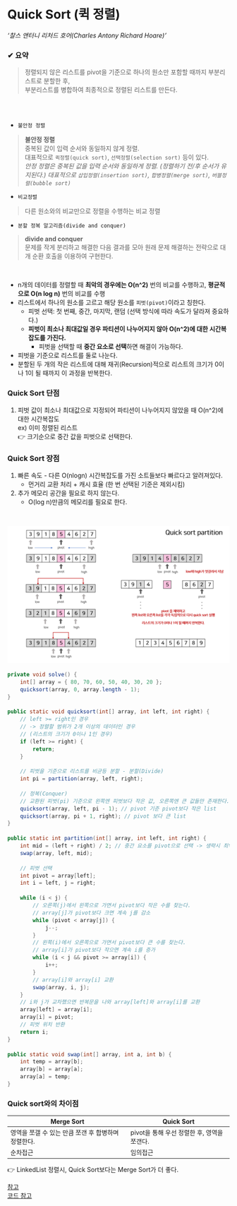 # Quick Sort (퀵 정렬)
_‘찰스 앤터니 리처드 호어(Charles Antony Richard Hoare)’_  

### ✔ 요약
> 정렬되지 않은 리스트를 pivot을 기준으로 하나의 원소만 포함할 때까지 부분리스트로 분할한 후,  
> 부분리스트를 병합하여 최종적으로 정렬된 리스트를 만든다.

<br/>
<br/>

* `불안정 정렬`
> **불안정 정렬**  
> 중복된 값이 입력 순서와 동일하지 않게 정렬.   
> 대표적으로 `퀵정렬(quick sort)`, `선택정렬(selection sort)` 등이 있다.  
> _안정 정렬은 중복된 값을 입력 순서와 동일하게 정렬. (정렬하기 전/후 순서가 유지된다.) 대표적으로 `삽입정렬(insertion sort)`, `합병정렬(merge sort)`, `버블정렬(bubble sort)`_

* `비교정렬`
> 다른 원소와의 비교만으로 정렬을 수행하는 비교 정렬

* `분할 정복 알고리즘(divide and conquer)`
> **divide and conquer**  
> 문제를 작게 분리하고 해결한 다음 결과를 모아 원래 문제 해결하는 전략으로 대개 순환 호출을 이용하여 구현한다.


<br/>


* n개의 데이터를 정렬할 때 __최악의 경우에는 O(n^2)__ 번의 비교를 수행하고, __평균적으로 O(n log n)__ 번의 비교를 수행
* 리스트에서 하나의 원소를 고르고 해당 원소를 `피벗(pivot)`이라고 칭한다.
  * 피벗 선택: 첫 번째, 중간, 마지막, 랜덤 (선택 방식에 따라 속도가 달라져 중요하다.)
  * __피벗이 최소나 최대값일 경우 파티션이 나누어지지 않아 O(n^2)에 대한 시간복잡도를 가진다.__
    * 피벗을 선택할 때 **중간 요소로 선택**하면 해결이 가능하다.
* 피벗을 기준으로 리스트를 둘로 나눈다.  
* 분할된 두 개의 작은 리스트에 대해 재귀(Recursion)적으로 리스트의 크기가 0이나 1이 될 때까지 이 과정을 반복한다.

### Quick Sort 단점
1. 피벗 값이 최소나 최대값으로 지정되어 파티션이 나누어지지 않았을 때 O(n^2)에 대한 시간복잡도  
   ex) 이미 정렬된 리스트  
   👉 크기순으로 중간 값을 피벗으로 선택한다.
### Quick Sort 장점
1. 빠른 속도 - 다른 O(nlogn) 시간복잡도를 가진 소트들보다 빠르다고 알려져있다.
   * 먼거리 교환 처리 + 캐시 효율 (한 번 선택된 기준은 제외시킴)
2. 추가 메모리 공간을 필요로 하지 않는다. 
   * O(log n)만큼의 메모리를 필요로 한다.

<br/>


![Quick Sort](https://github.com/ChaerinYu/Today-I-Learned/blob/main/Algorithm/images/quicksort.png?raw=true)


``` java
private void solve() {
    int[] array = { 80, 70, 60, 50, 40, 30, 20 };
    quicksort(array, 0, array.length - 1);
}

public static void quicksort(int[] array, int left, int right) {
    // left >= right인 경우 
    // -> 정렬할 범위가 2개 이상의 데이터인 경우
    // (리스트의 크기가 0이나 1인 경우)
    if (left >= right) {
        return;
    }
 
    // 피벗을 기준으로 리스트를 비균등 분할 - 분할(Divide)
    int pi = partition(array, left, right);
 
    // 정복(Conquer)
    // 교환된 피벗(pi) 기준으로 왼쪽엔 피벗보다 작은 값, 오른쪽엔 큰 값들만 존재한다.
    quicksort(array, left, pi - 1); // pivot 기준 pivot보다 작은 list
    quicksort(array, pi + 1, right); // pivot 보다 큰 list
}

public static int partition(int[] array, int left, int right) {
    int mid = (left + right) / 2; // 중간 요소를 pivot으로 선택 -> 생략시 최악의 경우 발생 가능성 있음
    swap(array, left, mid);
 
    // 피벗 선택
    int pivot = array[left];
    int i = left, j = right;
 
    while (i < j) {
        // 오른쪽(j)에서 왼쪽으로 가면서 pivot보다 작은 수를 찾는다.
        // array[j]가 pivot보다 크면 계속 j를 감소
        while (pivot < array[j]) {
            j--;
        }
        // 왼쪽(i)에서 오른쪽으로 가면서 pivot보다 큰 수를 찾는다.
        // array[i]가 pivot보다 작으면 계속 i를 증가
        while (i < j && pivot >= array[i]) {
            i++;
        }
        // array[i]와 array[i] 교환
        swap(array, i, j);
    }
    // i와 j가 교차했으면 반복문을 나와 array[left]와 array[i]를 교환
    array[left] = array[i];
    array[i] = pivot;
    // 피벗 위치 반환
    return i;
}
 
public static void swap(int[] array, int a, int b) {
    int temp = array[b];
    array[b] = array[a];
    array[a] = temp;
}

```


### Quick sort와의 차이점
|Merge Sort|Quick Sort|
|---|---|
|영역을 쪼갤 수 있는 만큼 쪼갠 후 합병하며 정렬한다.|pivot을 통해 우선 정렬한 후, 영역을 쪼갠다.|
|순차접근|임의접근|  

👉 LinkedList 정렬시, Quick Sort보다는 Merge Sort가 더 좋다.  



[참고](https://gmlwjd9405.github.io/2018/05/10/algorithm-quick-sort.html)  
[코드 참고](https://github.com/gyoogle/tech-interview-for-developer/blob/master/Algorithm/QuickSort.md)  
